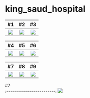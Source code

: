 # king_saud_hospital



 #1                 |   #2        | #3 
:-------------------------:|:-------------------------:|:-------------------------:
![](https://github.com/A7medking1/pharma_mid/assets/86523323/7f7dfcbe-2f1b-4aac-bf99-e98dcaf214e1?raw=true)|![](https://github.com/A7medking1/pharma_mid/assets/86523323/668fcc4a-e288-4aee-b2cc-3cce895619a8?raw=true)|![](https://github.com/A7medking1/pharma_mid/assets/86523323/ecf44ac9-749c-4b59-a977-5026f5ab5655?raw=true)


 #4                 |   #5         |  #6
:-------------------------:|:-------------------------:|:-------------------------:
![](https://github.com/A7medking1/pharma_mid/assets/86523323/cfa4fd2d-48b0-4765-b18b-6744f190c560?raw=true)|![](https://github.com/A7medking1/pharma_mid/assets/86523323/bcf3378f-c9e2-4f3a-8e5e-c172167f50b9?raw=true)|![](https://github.com/A7medking1/pharma_mid/assets/86523323/3ea21b31-7ef3-4fc3-9f67-fd5f04c6ee71?raw=true)

 #7                 |   #8         |  #9
:-------------------------:|:-------------------------:|:-------------------------:
![](https://github.com/A7medking1/pharma_mid/assets/86523323/39076005-4d24-4658-9384-78a59aafd604?raw=true)|![](https://github.com/A7medking1/pharma_mid/assets/86523323/66d347f2-2ec8-46aa-beab-298e5b296df4?raw=true)|![](https://github.com/A7medking1/pharma_mid/assets/86523323/ad304150-888d-4eee-9f8a-4e8a433d1f09?raw=true)

 #7                 
:-------------------------:
![](https://github.com/A7medking1/pharma_mid/assets/86523323/479c5d50-bef5-4d8f-95df-f54187f1fa5c?raw=true)




